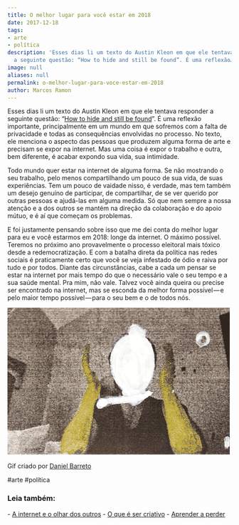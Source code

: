 ```yaml
---
title: O melhor lugar para você estar em 2018
date: 2017-12-18
tags:
- arte
- política
description: 'Esses dias li um texto do Austin Kleon em que ele tentava responder
  a seguinte questão: “How to hide and still be found”. É uma reflexão…'
image: null
aliases: null
permalink: o-melhor-lugar-para-voce-estar-em-2018
author: Marcos Ramon
---
```

Esses dias li um texto do Austin Kleon em que ele tentava responder a seguinte questão: “[How to hide and still be found](https://austinkleon.com/2017/12/08/how-to-hide-and-still-be-found/)”. É uma reflexão importante, principalmente em um mundo em que sofremos com a falta de privacidade e todas as consequências envolvidas no processo. No texto, ele menciona o aspecto das pessoas que produzem alguma forma de arte e precisam se expor na internet. Mas uma coisa é expor o trabalho e outra, bem diferente, é acabar expondo sua vida, sua intimidade.

Todo mundo quer estar na internet de alguma forma. Se não mostrando o seu trabalho, pelo menos compartilhando um pouco de sua vida, de suas experiências. Tem um pouco de vaidade nisso, é verdade, mas tem também um desejo genuíno de participar, de compartilhar, de se ver querido por outras pessoas e ajudá-las em alguma medida. Só que nem sempre a nossa atenção e a dos outros se mantém na direção da colaboração e do apoio mútuo, e é aí que começam os problemas.

E foi justamente pensando sobre isso que me dei conta do melhor lugar para eu e você estarmos em 2018: longe da internet. O máximo possível. Teremos no próximo ano provavelmente o processo eleitoral mais tóxico desde a redemocratização. E com a batalha direta da política nas redes sociais é praticamente certo que você se veja infestado de ódio e raiva por tudo e por todos. Diante das circunstâncias, cabe a cada um pensar se estar na internet por mais tempo do que o necessário vale o seu tempo e a sua saúde mental. Pra mim, não vale. Talvez você ainda queira ou precise ser encontrado na internet, mas se esconda da melhor forma possível — e pelo maior tempo possível — para o seu bem e o de todos nós.

<img src="/assets/img/o-melhor-lugar-para-você-estar-em 2018-medium.gif">

Gif criado por [Daniel Barreto](http://esdanielbarreto.tumblr.com/post/158762502929/faceless)


#arte #política

<h3>Leia também:</h3>
- <a href="/a-internet-e-o-olhar-dos-outros">A internet e o olhar dos outros</a>
- <a href="/o-que-e-ser-criativo">O que é ser criativo</a>
- <a href="/aprender-a-perder">Aprender a perder</a>

